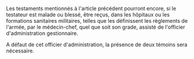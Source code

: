 Les testaments mentionnés à l'article précédent pourront encore, si le testateur est malade ou blessé, être reçus, dans les hôpitaux ou les formations sanitaires militaires, telles que les définissent les règlements de l'armée, par le médecin-chef, quel que soit son grade, assisté de l'officier d'administration gestionnaire.


  

A défaut de cet officier d'administration, la présence de deux témoins sera nécessaire.


  
